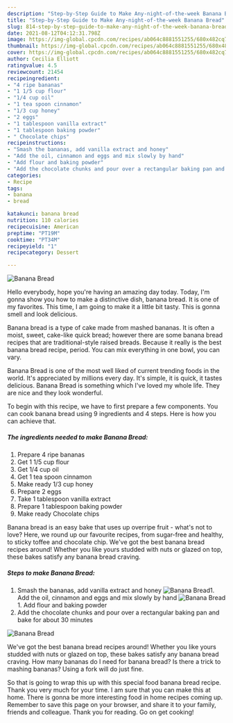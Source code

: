 ```yaml
---
description: "Step-by-Step Guide to Make Any-night-of-the-week Banana Bread"
title: "Step-by-Step Guide to Make Any-night-of-the-week Banana Bread"
slug: 814-step-by-step-guide-to-make-any-night-of-the-week-banana-bread
date: 2021-08-12T04:12:31.798Z
image: https://img-global.cpcdn.com/recipes/ab064c8881551255/680x482cq70/banana-bread-recipe-main-photo.jpg
thumbnail: https://img-global.cpcdn.com/recipes/ab064c8881551255/680x482cq70/banana-bread-recipe-main-photo.jpg
cover: https://img-global.cpcdn.com/recipes/ab064c8881551255/680x482cq70/banana-bread-recipe-main-photo.jpg
author: Cecilia Elliott
ratingvalue: 4.5
reviewcount: 21454
recipeingredient:
- "4 ripe bananas"
- "1 1/5 cup flour"
- "1/4 cup oil"
- "1 tea spoon cinnamon"
- "1/3 cup honey"
- "2 eggs"
- "1 tablespoon vanilla extract"
- "1 tablespoon baking powder"
- " Chocolate chips"
recipeinstructions:
- "Smash the bananas, add vanilla extract and honey"
- "Add the oil, cinnamon and eggs and mix slowly by hand"
- "Add flour and baking powder"
- "Add the chocolate chunks and pour over a rectangular baking pan and bake for about 30 minutes"
categories:
- Recipe
tags:
- banana
- bread

katakunci: banana bread 
nutrition: 110 calories
recipecuisine: American
preptime: "PT19M"
cooktime: "PT34M"
recipeyield: "1"
recipecategory: Dessert

---
```



![Banana Bread](https://img-global.cpcdn.com/recipes/ab064c8881551255/680x482cq70/banana-bread-recipe-main-photo.jpg)

Hello everybody, hope you're having an amazing day today. Today, I'm gonna show you how to make a distinctive dish, banana bread. It is one of my favorites. This time, I am going to make it a little bit tasty. This is gonna smell and look delicious.

Banana bread is a type of cake made from mashed bananas. It is often a moist, sweet, cake-like quick bread; however there are some banana bread recipes that are traditional-style raised breads. Because it really is the best banana bread recipe, period. You can mix everything in one bowl, you can vary.

Banana Bread is one of the most well liked of current trending foods in the world. It's appreciated by millions every day. It's simple, it is quick, it tastes delicious. Banana Bread is something which I've loved my whole life. They are nice and they look wonderful.


To begin with this recipe, we have to first prepare a few components. You can cook banana bread using 9 ingredients and 4 steps. Here is how you can achieve that.

<!--inarticleads1-->

##### The ingredients needed to make Banana Bread:

1. Prepare 4 ripe bananas
1. Get 1 1/5 cup flour
1. Get 1/4 cup oil
1. Get 1 tea spoon cinnamon
1. Make ready 1/3 cup honey
1. Prepare 2 eggs
1. Take 1 tablespoon vanilla extract
1. Prepare 1 tablespoon baking powder
1. Make ready  Chocolate chips


Banana bread is an easy bake that uses up overripe fruit - what&#39;s not to love? Here, we round up our favourite recipes, from sugar-free and healthy, to sticky toffee and chocolate chip. We&#39;ve got the best banana bread recipes around! Whether you like yours studded with nuts or glazed on top, these bakes satisfy any banana bread craving. 

<!--inarticleads2-->

##### Steps to make Banana Bread:

1. Smash the bananas, add vanilla extract and honey
<img src="//assets-global.cpcdn.com/assets/icons/button_play-2c75c40dde080a61004c1f40b05d8f140eaff45d7e9e6481dc71c63d2e7c4909.png" alt="Banana Bread">1. Add the oil, cinnamon and eggs and mix slowly by hand
<img src="//assets-global.cpcdn.com/assets/icons/button_play-2c75c40dde080a61004c1f40b05d8f140eaff45d7e9e6481dc71c63d2e7c4909.png" alt="Banana Bread">1. Add flour and baking powder
1. Add the chocolate chunks and pour over a rectangular baking pan and bake for about 30 minutes
<img src="//assets-global.cpcdn.com/assets/icons/button_play-2c75c40dde080a61004c1f40b05d8f140eaff45d7e9e6481dc71c63d2e7c4909.png" alt="Banana Bread">

We&#39;ve got the best banana bread recipes around! Whether you like yours studded with nuts or glazed on top, these bakes satisfy any banana bread craving. How many bananas do I need for banana bread? Is there a trick to mashing bananas? Using a fork will do just fine. 

So that is going to wrap this up with this special food banana bread recipe. Thank you very much for your time. I am sure that you can make this at home. There is gonna be more interesting food in home recipes coming up. Remember to save this page on your browser, and share it to your family, friends and colleague. Thank you for reading. Go on get cooking!
